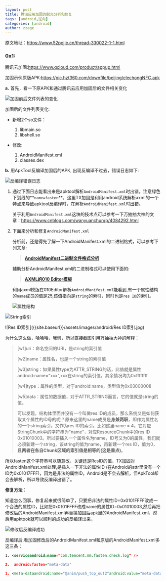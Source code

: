 ```yaml
---
layout: post  
title: 腾讯应用加固的脱壳分析和修复  
tags: [android,逆向]
categories: [android]  
author: zzage  
---
```


原文地址：https://www.52pojie.cn/thread-330022-1-1.html

### 0x1:  

腾讯云加固:<https://www.qcloud.com/product/appup.html>  

加固示例原版APK:<https://pic.hzt360.com/downfile/beijing/elechongNFC.apk>  

**a.** 首先，看一下原APK和通过腾讯云应用加固后的文件相关变化  

![加固前后文件列表的变化]({{site.baseurl}}/assets/images/android/加固前后文件列表的变化.jpg)

加固后的文件列表变化:

- 新增2个so文件：
  1. libmain.so
  2. libshell.so


- 修改:
  1. AndroidManifest.xml
  2. classes.dex

**b.** 用ApkTool反编译加固后的APK, 出现反编译不过去，错误日志如下:

![反编译错误日志]({{site.baseurl}}/assets/images/android/反编译错误日志.jpg)

1. 通过下面日志能看出来是apktool解析`AndroidManifest.xml`时出错，注意绿色下划线的**`name=fasten`**，这里TX加固是利用android系统解析axml的一个特点来导致apktool反编译时，在解析`AndroidManifest.xml`时出错。

   关于利用`AndroidManifest.xml`这块的技术点可以参考一下万抽抽大神的文章：<https://www.cnblogs.com/wanyuanchun/p/4084292.html>

2. 下面来分析和修复`AndroidManifest.xml`

   分析前，还是得先了解一下AndroidManifest.xml的二进制格式，可以参考下列文章:

   > **[AndroidManifest二进制文件格式分析]( https://bbs.pediy.com/showthread.php?t=194206)**

   辅助分析AndroidManifest.xml的二进制格式可以使用下面的:

   > **[AXML的010 Editor模板](https://github.com/strazzere/010Editor-stuff/tree/master/Templates)**

   利用axml模版在010Editor解析`AndroidManifest.xml`能看到,有一个属性结构的`name`成员的值是25,该值指向是`string`的索引，同时也是`res ID`的索引。

   ![属性结构]({{site.baseurl}}/assets/images/android/属性结构.jpg)

![String索引]({{site.baseurl}}/assets/images/android/String索引-1772034.jpg)

![Res ID索引]({{site.baseurl}}/assets/images/android/Res ID索引.jpg)

为什么这么做，哈哈哈，我懒，所以直接截图引用万抽抽大神的解释：

> [w1]uri：命名空间的URI，是string的索引值
>
> [w2]name：属性名，也是一个string的索引值
>
>  [w3]string：如果属性type为ATTR_STRING的话，此值就是属性android:name="xxx",xxx在string的索引值。其余情况均为0xffffffff
>
>  [w4\]type：属性的类型，对于android:name，类型值为0x03000008
>
>  [w5\]data：属性的数据值，对于ATTR_STRING而言，它的值就是string的值。
>
> 可以发现，结构体里面并没有一个叫做res ID的成员，那么系统又是如何获取某个属性的ID号的呢？原来这里的name成员是**身兼两职**，即作为属性名的一个string索引，又作为res ID的索引。比如这里name = 4，它对应StringChunk中的字符串为"name"，对应ResourceChunk中的res ID 0x01010003。所以要插入一个属性名为name，ID号又为0的属性，我们就必须新建一个string，该string的值为name，再新建一个res ID，值为0，**且两者在各自Chunk区域的索引值是相等的(这是重点)**。

​	所以fasten这个字符串可以随意改，关键还是ResID的值，TX加固对AndroidManifest.xml处理,是插入一下非法的属性ID  (在Android的attr里没有一个ID为0x01017FFF)，因为是非法的属性ID，Android是不会去解析，但ApkTool却会去解析，所以导致反编译出错了。

**修复方法：**

知道怎么回事，修复起来就很简单了，只要把非法的属性ID=0x0101FFFF改成一个合法的属性ID，比如把0x0101FFFF改成name的属性ID=0x01010003,然后再把修改后的AndroidManifest.xml再替换加固后apk里的AndroidManifest.xml，然后用apktook就可以顺利的成功的反编译出来。

![修改后反编译成功]({{site.baseurl}}/assets/images/android/修改后反编译成功.jpg)

反编译后,看加固修改后的AndroidManifest.xml和原版的AndroidManifest.xml多这三条：

```xml
1. <serviceandroid:name="com.tencent.mm.fasten.check.log" />

2.  android:fasten="meta-data"

1. <meta-dataandroid:name="@anim/push_top_out2"android:value="meta-data" />
```

